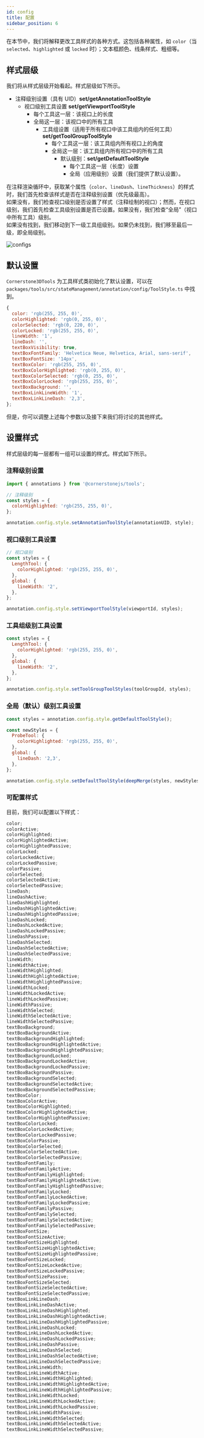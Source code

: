 ```yaml
---  
id: config  
title: 配置  
sidebar_position: 6
---  
```


在本节中，我们将解释更改工具样式的各种方式。这包括各种属性，如 `color`（当 `selected`、`highlighted` 或 `locked` 时）；文本框颜色、线条样式、粗细等。  

## 样式层级  

我们将从样式层级开始看起。样式层级如下所示。  

- 注释级别设置（具有 UID）**set/getAnnotationToolStyle**  
  - 视口级别工具设置 **set/getViewportToolStyle**  
    - 每个工具这一层：该视口上的长度  
    - 全局这一层：该视口中的所有工具  
      - 工具组设置（适用于所有视口中该工具组内的任何工具）**set/getToolGroupToolStyle**  
        - 每个工具这一层：该工具组内所有视口上的角度  
        - 全局这一层：该工具组内所有视口中的所有工具  
          - 默认级别：**set/getDefaultToolStyle**  
            - 每个工具这一层（长度）设置  
            - 全局（应用级别）设置（我们提供了默认设置）。  

在注释渲染循环中，获取某个属性（`color`、`lineDash`、`lineThickness`）的样式时，我们首先检查该样式是否在注释级别设置（优先级最高）。  
如果没有，我们检查视口级别是否设置了样式（注释绘制的视口）；然而，在视口级别，我们首先检查工具级别设置是否已设置。如果没有，我们检查“全局”（视口中所有工具）级别。  
如果没有找到，我们移动到下一级工具组级别。如果仍未找到，我们移至最后一级，即全局级别。  

![configs](../../../assets/configs.png)  

## 默认设置  

`Cornerstone3DTools` 为工具样式类初始化了默认设置，可以在 `packages/tools/src/stateManagement/annotation/config/ToolStyle.ts` 中找到。  

```js  
{  
  color: 'rgb(255, 255, 0)',  
  colorHighlighted: 'rgb(0, 255, 0)',  
  colorSelected: 'rgb(0, 220, 0)',  
  colorLocked: 'rgb(255, 255, 0)',  
  lineWidth: '1',  
  lineDash: '',  
  textBoxVisibility: true,  
  textBoxFontFamily: 'Helvetica Neue, Helvetica, Arial, sans-serif',  
  textBoxFontSize: '14px',  
  textBoxColor: 'rgb(255, 255, 0)',  
  textBoxColorHighlighted: 'rgb(0, 255, 0)',  
  textBoxColorSelected: 'rgb(0, 255, 0)',  
  textBoxColorLocked: 'rgb(255, 255, 0)',  
  textBoxBackground: '',  
  textBoxLinkLineWidth: '1',  
  textBoxLinkLineDash: '2,3',  
};  
```  

但是，你可以调整上述每个参数以及接下来我们将讨论的其他样式。  

## 设置样式  

样式层级的每一层都有一组可以设置的样式。样式如下所示。  

### 注释级别设置  

```js  
import { annotations } from '@cornerstonejs/tools';  

// 注释级别  
const styles = {  
  colorHighlighted: 'rgb(255, 255, 0)',  
};  

annotation.config.style.setAnnotationToolStyle(annotationUID, style);  
```  

### 视口级别工具设置  

```js  
// 视口级别  
const styles = {  
  LengthTool: {  
    colorHighlighted: 'rgb(255, 255, 0)',  
  },  
  global: {  
    lineWidth: '2',  
  },  
};  

annotation.config.style.setViewportToolStyle(viewportId, styles);  
```  

### 工具组级别工具设置  

```js  
const styles = {  
  LengthTool: {  
    colorHighlighted: 'rgb(255, 255, 0)',  
  },  
  global: {  
    lineWidth: '2',  
  },  
};  

annotation.config.style.setToolGroupToolStyles(toolGroupId, styles);  
```  

### 全局（默认）级别工具设置  

```js  
const styles = annotation.config.style.getDefaultToolStyle();  

const newStyles = {  
  ProbeTool: {  
    colorHighlighted: 'rgb(255, 255, 0)',  
  },  
  global: {  
    lineDash: '2,3',  
  },  
};  

annotation.config.style.setDefaultToolStyle(deepMerge(styles, newStyles));  
```  

### 可配置样式  

目前，我们可以配置以下样式：  

```js  
color;  
colorActive;  
colorHighlighted;  
colorHighlightedActive;  
colorHighlightedPassive;  
colorLocked;  
colorLockedActive;  
colorLockedPassive;  
colorPassive;  
colorSelected;  
colorSelectedActive;  
colorSelectedPassive;  
lineDash;  
lineDashActive;  
lineDashHighlighted;  
lineDashHighlightedActive;  
lineDashHighlightedPassive;  
lineDashLocked;  
lineDashLockedActive;  
lineDashLockedPassive;  
lineDashPassive;  
lineDashSelected;  
lineDashSelectedActive;  
lineDashSelectedPassive;  
lineWidth;  
lineWidthActive;  
lineWidthHighlighted;  
lineWidthHighlightedActive;  
lineWidthHighlightedPassive;  
lineWidthLocked;  
lineWidthLockedActive;  
lineWidthLockedPassive;  
lineWidthPassive;  
lineWidthSelected;  
lineWidthSelectedActive;  
lineWidthSelectedPassive;  
textBoxBackground;  
textBoxBackgroundActive;  
textBoxBackgroundHighlighted;  
textBoxBackgroundHighlightedActive;  
textBoxBackgroundHighlightedPassive;  
textBoxBackgroundLocked;  
textBoxBackgroundLockedActive;  
textBoxBackgroundLockedPassive;  
textBoxBackgroundPassive;  
textBoxBackgroundSelected;  
textBoxBackgroundSelectedActive;  
textBoxBackgroundSelectedPassive;  
textBoxColor;  
textBoxColorActive;  
textBoxColorHighlighted;  
textBoxColorHighlightedActive;  
textBoxColorHighlightedPassive;  
textBoxColorLocked;  
textBoxColorLockedActive;  
textBoxColorLockedPassive;  
textBoxColorPassive;  
textBoxColorSelected;  
textBoxColorSelectedActive;  
textBoxColorSelectedPassive;  
textBoxFontFamily;  
textBoxFontFamilyActive;  
textBoxFontFamilyHighlighted;  
textBoxFontFamilyHighlightedActive;  
textBoxFontFamilyHighlightedPassive;  
textBoxFontFamilyLocked;  
textBoxFontFamilyLockedActive;  
textBoxFontFamilyLockedPassive;  
textBoxFontFamilyPassive;  
textBoxFontFamilySelected;  
textBoxFontFamilySelectedActive;  
textBoxFontFamilySelectedPassive;  
textBoxFontSize;  
textBoxFontSizeActive;  
textBoxFontSizeHighlighted;  
textBoxFontSizeHighlightedActive;  
textBoxFontSizeHighlightedPassive;  
textBoxFontSizeLocked;  
textBoxFontSizeLockedActive;  
textBoxFontSizeLockedPassive;  
textBoxFontSizePassive;  
textBoxFontSizeSelected;  
textBoxFontSizeSelectedActive;  
textBoxFontSizeSelectedPassive;  
textBoxLinkLineDash;  
textBoxLinkLineDashActive;  
textBoxLinkLineDashHighlighted;  
textBoxLinkLineDashHighlightedActive;  
textBoxLinkLineDashHighlightedPassive;  
textBoxLinkLineDashLocked;  
textBoxLinkLineDashLockedActive;  
textBoxLinkLineDashLockedPassive;  
textBoxLinkLineDashPassive;  
textBoxLinkLineDashSelected;  
textBoxLinkLineDashSelectedActive;  
textBoxLinkLineDashSelectedPassive;  
textBoxLinkLineWidth;  
textBoxLinkLineWidthActive;  
textBoxLinkLineWidthHighlighted;  
textBoxLinkLineWidthHighlightedActive;  
textBoxLinkLineWidthHighlightedPassive;  
textBoxLinkLineWidthLocked;  
textBoxLinkLineWidthLockedActive;  
textBoxLinkLineWidthLockedPassive;  
textBoxLinkLineWidthPassive;  
textBoxLinkLineWidthSelected;  
textBoxLinkLineWidthSelectedActive;  
textBoxLinkLineWidthSelectedPassive;  
```